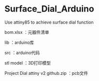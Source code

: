 # Surface_Dial_Arduino
Use attiny85 to achieve surface dial function

bom.xlsx ：元器件清单

lib ：arduino库

src ：arduino代码

stl model ：3D打印模型

Project Dial attiny v2 github.zip ：pcb文件

